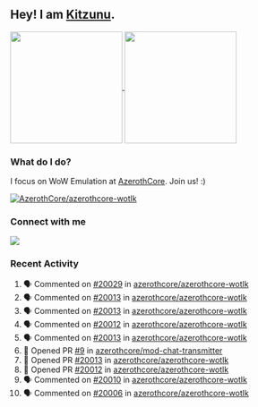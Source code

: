 ## Hey! I am [Kitzunu](https://Github.com/Kitzunu).

<!--
[![Kitzunu's Github stats](https://github-readme-stats.vercel.app/api?username=kitzunu&theme=github_dark&show_icons=true&number_format=long)](https://github.com/Kitzunu)

[![Kitzunu's Language stats](https://github-readme-stats.vercel.app/api/top-langs/?username=Kitzunu&layout=donut&theme=github_dark)](https://github.com/Kitzunu)
-->

<a href="https://github.com/Kitzunu">
  <img height=200 align="center" src="https://github-readme-stats.vercel.app/api?username=kitzunu&theme=github_dark&show_icons=true&number_format=long" />
</a>
<a href="https://github.com/Kitzunu">
  <img height=200 align="center" src="https://github-readme-stats.vercel.app/api/top-langs/?username=Kitzunu&layout=donut&theme=github_dark" />
</a>

### What do I do?

I focus on WoW Emulation at [AzerothCore](https://github.com/AzerothCore). Join us! :)

[![AzerothCore/azerothcore-wotlk](https://github-readme-stats.vercel.app/api/pin/?username=AzerothCore&repo=azerothcore-wotlk&theme=github_dark&show_owner=true)](https://github.com/azerothcore/azerothcore-wotlk)

### Connect with me
[![](https://img.shields.io/badge/AzerothCore%20Discord-Connect%20with%20me!-green)](https://discord.com/invite/gkt4y2x)

### Recent Activity

<!--START_SECTION:activity-->
1. 🗣 Commented on [#20029](https://github.com/azerothcore/azerothcore-wotlk/issues/20029#issuecomment-2372066092) in [azerothcore/azerothcore-wotlk](https://github.com/azerothcore/azerothcore-wotlk)
2. 🗣 Commented on [#20013](https://github.com/azerothcore/azerothcore-wotlk/pull/20013#issuecomment-2368807615) in [azerothcore/azerothcore-wotlk](https://github.com/azerothcore/azerothcore-wotlk)
3. 🗣 Commented on [#20013](https://github.com/azerothcore/azerothcore-wotlk/pull/20013#issuecomment-2366924890) in [azerothcore/azerothcore-wotlk](https://github.com/azerothcore/azerothcore-wotlk)
4. 🗣 Commented on [#20012](https://github.com/azerothcore/azerothcore-wotlk/pull/20012#issuecomment-2366425532) in [azerothcore/azerothcore-wotlk](https://github.com/azerothcore/azerothcore-wotlk)
5. 🗣 Commented on [#20013](https://github.com/azerothcore/azerothcore-wotlk/pull/20013#issuecomment-2366411045) in [azerothcore/azerothcore-wotlk](https://github.com/azerothcore/azerothcore-wotlk)
6. 💪 Opened PR [#9](https://github.com/azerothcore/mod-chat-transmitter/pull/9) in [azerothcore/mod-chat-transmitter](https://github.com/azerothcore/mod-chat-transmitter)
7. 💪 Opened PR [#20013](https://github.com/azerothcore/azerothcore-wotlk/pull/20013) in [azerothcore/azerothcore-wotlk](https://github.com/azerothcore/azerothcore-wotlk)
8. 💪 Opened PR [#20012](https://github.com/azerothcore/azerothcore-wotlk/pull/20012) in [azerothcore/azerothcore-wotlk](https://github.com/azerothcore/azerothcore-wotlk)
9. 🗣 Commented on [#20010](https://github.com/azerothcore/azerothcore-wotlk/issues/20010#issuecomment-2365308274) in [azerothcore/azerothcore-wotlk](https://github.com/azerothcore/azerothcore-wotlk)
10. 🗣 Commented on [#20006](https://github.com/azerothcore/azerothcore-wotlk/issues/20006#issuecomment-2365301554) in [azerothcore/azerothcore-wotlk](https://github.com/azerothcore/azerothcore-wotlk)
<!--END_SECTION:activity-->
